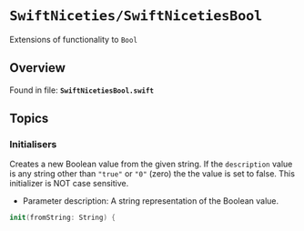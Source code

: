 # ``SwiftNiceties/SwiftNicetiesBool``

Extensions of functionality to `Bool` 

## Overview

Found in file: **`SwiftNicetiesBool.swift`**

## Topics

### Initialisers

Creates a new Boolean value from the given string.
If the `description` value is any string other than `"true"` or `"0"` (zero)
the the value is set to false. This initializer is NOT case sensitive.

- Parameter description: A string representation of the Boolean value.

```swift
init(fromString: String) {
```


